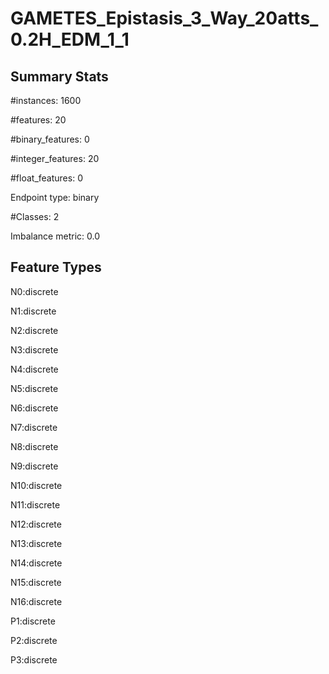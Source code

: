 # GAMETES_Epistasis_3_Way_20atts_0.2H_EDM_1_1

## Summary Stats

#instances: 1600

#features: 20

  #binary_features: 0

  #integer_features: 20

  #float_features: 0

Endpoint type: binary

#Classes: 2

Imbalance metric: 0.0

## Feature Types

 N0:discrete

N1:discrete

N2:discrete

N3:discrete

N4:discrete

N5:discrete

N6:discrete

N7:discrete

N8:discrete

N9:discrete

N10:discrete

N11:discrete

N12:discrete

N13:discrete

N14:discrete

N15:discrete

N16:discrete

P1:discrete

P2:discrete

P3:discrete

